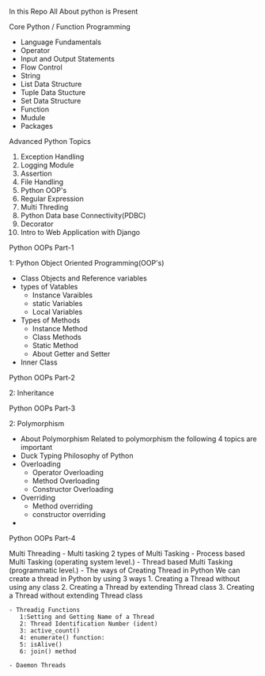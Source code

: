 In this Repo All About python is Present

Core Python / Function Programming 
- Language Fundamentals
- Operator
- Input and Output Statements
- Flow Control
- String
- List Data Structure
- Tuple Data Stucture
- Set Data Structure
- Function
- Mudule
- Packages

Advanced Python Topics
1. Exception Handling
2. Logging Module
3. Assertion
4. File Handling
5. Python OOP's
6. Regular Expression
7. Multi Threding
8. Python Data base Connectivity(PDBC)
9. Decorator
10. Intro to Web Application with Django

    

<!-- Detailed Explanation  -->
Python OOPs Part-1

1: Python Object Oriented Programming(OOP's)
  - Class Objects and Reference variables
  - types of Vatables
    - Instance Varaibles
    - static Variables
    - Local Variables
  - Types of Methods
    - Instance Method
    - Class Methods
    - Static Method
    - About Getter and Setter
  - Inner Class

Python OOPs Part-2

2: Inheritance

Python OOPs Part-3

2: Polymorphism
  - About Polymorphism
  Related to polymorphism the following 4 topics are important
  - Duck Typing Philosophy of Python
  - Overloading
     - Operator Overloading
     - Method Overloading
     - Constructor Overloading  
  - Overriding
     - Method overriding
     - constructor overriding
  - 

Python OOPs Part-4
  

Multi Threading
    - Multi tasking
      2 types of Multi Tasking
      - Process based Multi Tasking (operating system level.)
      - Thread based Multi Tasking (programmatic level.)
    - The ways of Creating Thread in Python
      We can create a thread in Python by using 3 ways
      1. Creating a Thread without using any class
      2. Creating a Thread by extending Thread class
      3. Creating a Thread without extending Thread class

    - Threadig Functions
       1:Setting and Getting Name of a Thread
       2: Thread Identification Number (ident)
       3: active_count()
       4: enumerate() function:
       5: isAlive()
       6: join() method
    
    - Daemon Threads
  
    